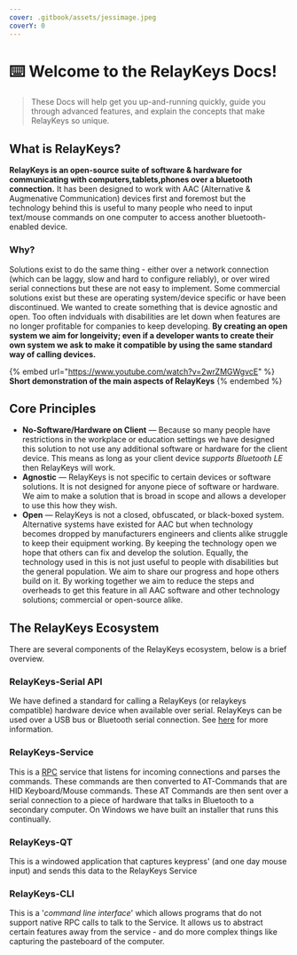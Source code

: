 ```yaml
---
cover: .gitbook/assets/jessimage.jpeg
coverY: 0
---
```


# ⌨️ Welcome to the RelayKeys Docs!

> These Docs will help get you up-and-running quickly, guide you through advanced features, and explain the concepts that make RelayKeys so unique.

## What is RelayKeys?

**RelayKeys is an open-source suite of software & hardware for communicating with computers,tablets,phones over a bluetooth connection.** It has been designed to work with AAC (Alternative & Augmenative Communication) devices first and foremost but the technology behind this is useful to many people who need to input text/mouse commands on one computer to access another bluetooth-enabled device.&#x20;

### Why?

Solutions exist to do the same thing - either over a network connection (which can be laggy, slow and hard to configure reliably), or over wired serial connections but these are not easy to implement. Some commercial solutions exist but these are operating system/device specific or have been discontinued. We wanted to create something that is device agnostic and open. Too often indviduals with disabilities are let down when features are no longer profitable for companies to keep developing. **By creating an open system we aim for longeivity; even if a developer wants to create their own system we ask to make it compatible by using the same standard way of calling devices.**&#x20;

{% embed url="https://www.youtube.com/watch?v=2wrZMGWgvcE" %}
**Short demonstration of the main aspects of RelayKeys**
{% endembed %}

## Core Principles

* **No-Software/Hardware on Client** — Because so many people have restrictions in the workplace or education settings we have designed this solution to not use any additional software or hardware for the client device. This means as long as your client device _supports Bluetooth LE_ then RelayKeys will work.
* **Agnostic** — RelayKeys is not specific to certain devices or software solutions. It is not designed for anyone piece of software or hardware. We aim to make a solution that is broad in scope and allows a developer to use this how they wish.
* **Open** — RelayKeys is not a closed, obfuscated, or black-boxed system. Alternative systems have existed for AAC but when technology becomes dropped by manufacturers engineers and clients alike struggle to keep their equipment working. By keeping the technology open we hope that others can fix and develop the solution. Equally, the technology used in this is not just useful to people with disabilities but the general population. We aim to share our progress and hope others build on it. By working together we aim to reduce the steps and overheads to get this feature in all AAC software and other technology solutions; commercial or open-source alike.

## The RelayKeys Ecosystem

There are several components of the RelayKeys ecosystem, below is a brief overview.

### RelayKeys-Serial API&#x20;

We have defined a standard for calling a RelayKeys (or relaykeys compatible) hardware device when available over serial. RelayKeys can be used over a USB bus or Bluetooth serial connection. See [here](developers/reference-2.md) for more information.&#x20;

### RelayKeys-Service

This is a [RPC](https://en.wikipedia.org/wiki/Remote\_procedure\_call) service that listens for incoming connections and parses the commands. These commands are then converted to AT-Commands that are HID Keyboard/Mouse commands. These AT Commands are then sent over a serial connection to a piece of hardware that talks in Bluetooth to a secondary computer. On Windows we have built an installer that runs this continually.

### RelayKeys-QT

This is a windowed application that captures keypress' (and one day mouse input) and sends this data to the RelayKeys Service

### RelayKeys-CLI

This is a '_command line interface_' which allows programs that do not support native RPC calls to talk to the Service. It allows us to abstract certain features away from the service - and do more complex things like capturing the pasteboard of the computer.

